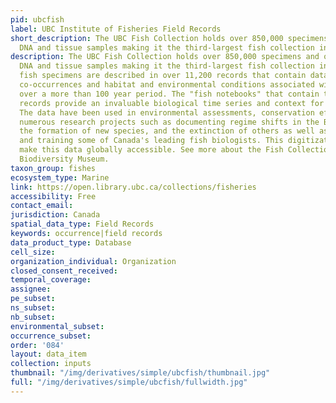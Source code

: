 ```yaml
---
pid: ubcfish
label: UBC Institute of Fisheries Field Records
short_description: The UBC Fish Collection holds over 850,000 specimens and over 50,000
  DNA and tissue samples making it the third-largest fish collection in Canada.
description: The UBC Fish Collection holds over 850,000 specimens and over 50,000
  DNA and tissue samples making it the third-largest fish collection in Canada. These
  fish specimens are described in over 11,200 records that contain data on species
  co-occurrences and habitat and environmental conditions associated with each collection
  over a more than 100 year period. The "fish notebooks" that contain these collection
  records provide an invaluable biological time series and context for each collection.
  The data have been used in environmental assessments, conservation efforts, and
  numerous research projects such as documenting regime shifts in the Bering Sea,
  the formation of new species, and the extinction of others as well as in educating
  and training some of Canada's leading fish biologists. This digitization project
  make this data globally accessible. See more about the Fish Collection at the Beaty
  Biodiversity Museum.
taxon_group: fishes
ecosystem_type: Marine
link: https://open.library.ubc.ca/collections/fisheries
accessibility: Free
contact_email: 
jurisdiction: Canada
spatial_data_type: Field Records
keywords: occurrence|field records
data_product_type: Database
cell_size: 
organization_individual: Organization
closed_consent_received: 
temporal_coverage: 
assignee: 
pe_subset: 
ns_subset: 
nb_subset: 
environmental_subset: 
occurrence_subset: 
order: '084'
layout: data_item
collection: inputs
thumbnail: "/img/derivatives/simple/ubcfish/thumbnail.jpg"
full: "/img/derivatives/simple/ubcfish/fullwidth.jpg"
---
```

